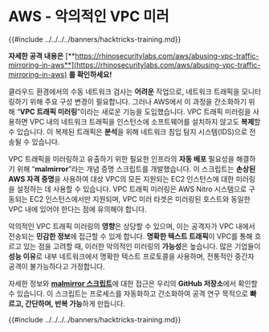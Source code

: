 # AWS - 악의적인 VPC 미러

{{#include ../../../../banners/hacktricks-training.md}}

**자세한 공격 내용은** [**https://rhinosecuritylabs.com/aws/abusing-vpc-traffic-mirroring-in-aws**](https://rhinosecuritylabs.com/aws/abusing-vpc-traffic-mirroring-in-aws) **를 확인하세요!**

클라우드 환경에서의 수동 네트워크 검사는 **어려운** 작업으로, 네트워크 트래픽을 모니터링하기 위해 주요 구성 변경이 필요합니다. 그러나 AWS에서 이 과정을 간소화하기 위해 “**VPC 트래픽 미러링**”이라는 새로운 기능을 도입했습니다. VPC 트래픽 미러링을 사용하면 VPC 내의 네트워크 트래픽을 인스턴스에 소프트웨어를 설치하지 않고도 **복제**할 수 있습니다. 이 복제된 트래픽은 **분석**을 위해 네트워크 침입 탐지 시스템(IDS)으로 전송될 수 있습니다.

VPC 트래픽을 미러링하고 유출하기 위한 필요한 인프라의 **자동 배포** 필요성을 해결하기 위해 “**malmirror**”라는 개념 증명 스크립트를 개발했습니다. 이 스크립트는 **손상된 AWS 자격 증명**을 사용하여 대상 VPC의 모든 지원되는 EC2 인스턴스에 대한 미러링을 설정하는 데 사용할 수 있습니다. VPC 트래픽 미러링은 AWS Nitro 시스템으로 구동되는 EC2 인스턴스에서만 지원되며, VPC 미러 타겟은 미러링된 호스트와 동일한 VPC 내에 있어야 한다는 점에 유의해야 합니다.

악의적인 VPC 트래픽 미러링의 **영향**은 상당할 수 있으며, 이는 공격자가 VPC 내에서 전송되는 **민감한 정보**에 접근할 수 있게 합니다. **명확한 텍스트 트래픽**이 VPC를 통해 흐르고 있는 점을 고려할 때, 이러한 악의적인 미러링의 **가능성**은 높습니다. 많은 기업들이 **성능 이유**로 내부 네트워크에서 명확한 텍스트 프로토콜을 사용하며, 전통적인 중간자 공격이 불가능하다고 가정합니다.

자세한 정보와 [**malmirror 스크립트**](https://github.com/RhinoSecurityLabs/Cloud-Security-Research/tree/master/AWS/malmirror)에 대한 접근은 우리의 **GitHub 저장소**에서 확인할 수 있습니다. 이 스크립트는 프로세스를 자동화하고 간소화하여 공격 연구 목적으로 **빠르고, 간단하며, 반복 가능**하게 만듭니다.

{{#include ../../../../banners/hacktricks-training.md}}
